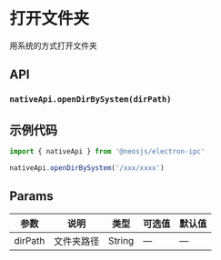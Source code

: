 # 打开文件夹
用系统的方式打开文件夹


## API
### `nativeApi.openDirBySystem(dirPath)`
### 

## 示例代码
```js
import { nativeApi } from '@neosjs/electron-ipc'

nativeApi.openDirBySystem('/xxx/xxxx')
```

## Params

| 参数  | 说明     | 类型   | 可选值     | 默认值 |
| ----- | -------- | ------ | ---------- | ------ |
| dirPath | 文件夹路径 | String | —      | —      |
